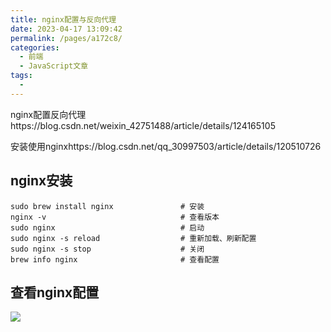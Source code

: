 ```yaml
---
title: nginx配置与反向代理
date: 2023-04-17 13:09:42
permalink: /pages/a172c8/
categories:
  - 前端
  - JavaScript文章
tags:
  - 
---
```

nginx配置反向代理https://blog.csdn.net/weixin_42751488/article/details/124165105

安装使用nginxhttps://blog.csdn.net/qq_30997503/article/details/120510726

## nginx安装

```shell
sudo brew install nginx               # 安装
nginx -v                              # 查看版本
sudo nginx                            # 启动
sudo nginx -s reload                  # 重新加载、刷新配置
sudo nginx -s stop                    # 关闭
brew info nginx                       # 查看配置
```

## 查看nginx配置

![](https://cdn.jsdelivr.net/gh/MaiRen1997/mdPic@master/vueImg/e782c2ae573b48ffb4d1d76c3d83711e.png)

